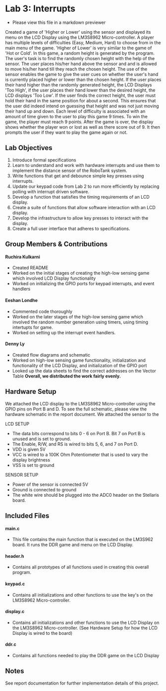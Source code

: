 # Lab 3: Interrupts

- Please view this file in a markdown previewer

Created a game of 'Higher or Lower' using the sensor and displayed its menu on the LCD Display using the LM3S8962 Micro-controller. A player has multiple levels of difficulties (Easy, Medium, Hard) to choose from in the main menu of the game. 'Higher of Lower' is very similar to the game of 'Hot or Cold'. In this game, a random height is generated by the program. The user's task is to find the randomly chosen height with the help of the sensor. The user places his/her hand above the sensor and and is allowed to move his/her hand till they reach the chosen height. The use of the sensor enables the game to give the user cues on whether the user's hand is currently placed higher or lower than the chosen height. If the user places their hand higher than the randomly generated height, the LCD Displays 'Too High', if the user places their hand lower than the desired height, the LCD displays 'Too Low'. If the user finds the correct height, the user must hold their hand in the same position for about a second. This ensures that the user did indeed intend on guessing that height and was not just moving their hand up and down. Each level of difficulty is associated with an amount of time given to the user to play this game 9 times. To win the game, the player must reach 9 points. After the game is over, the display shows whether the player won or lost as well as there score out of 9. It then prompts the user if they want to play the game again or not.

## Lab Objectives

1. Introduce formal specifications
2. Learn to understand and work with hardware interrupts and use them to implement the distance sensor of the RoboTank system.
3. Write functions that get and debounce simple key presses using interrupts.
4. Update our keypad code from Lab 2 to run more efficiently by replacing polling with interrupt driven software.
5. Develop a function that satisfies the timing requirements of an LCD display.
6. Create a suite of functions that allow software interaction with an LCD display.
7. Develop the infrastructure to allow key presses to interact with the display.
8. Create a full user interface that adheres to specifications.

## Group Members & Contributions

#### Ruchira Kulkarni
- Created README
- Worked on the initial stages of creating the high-low sensing game which involved LCD Display functionality 
- Worked on initializing the GPIO ports for keypad interrupts, and event handlers

#### Eeshan Londhe
- Commented code thoroughly
- Worked on the later stages of the high-low sensing game which involved the random number generation using timers, using timing intertupts for game. 
- Worked on setting up the interrupt event handlers.

#### Denny Ly
- Created flow diagrams and schematic
- Worked on high-low sensing game functionality, initialization and functionality of the LCD Display, and initialization of the GPIO port 
- Looked up the data sheets to find the correct addresses on the Vector Table 
<b>Overall, we distributed the work fairly evenly.</b>

## Hardware Setup
We attached the LCD display to the LM3S8962 Micro-controller using the GPIO pins on Port B and D. To see the full schematic, please view the hardware schematic in the report document. We attached the sensor to the 

LCD SETUP
- The data bits correspond to bits 0 - 6 on Port B. Bit 7 on Port B is unused and is set to ground.
- The Enable, R/W, and RS is wired to bits 5, 6, and 7 on Port D.
- VDD is given 5V
- VCC is wired to a 100K Ohm Potentiometer that is used to vary the display brightness
- VSS is set to ground

SENSOR SETUP
- Power of the sensor is connected 5V
- Ground is connected to ground
- The white wire should be plugged into the ADC0 header on the Stellaris board.

## Included Files

#### main.c
- This file contains the main function that is executed on the LM3S962 board. It runs the DDR game and menu on the LCD Display.

#### header.h
- Contains all prototypes of all functions used in creating this overall program.

#### keypad.c
- Contains all initializations and other functions to use the key's on the LM3S8962 Micro-controller.

#### display.c
- Contains all initializations and other functions to use the LCD Display on the LM3S8962 Micro-controller. (See Hardware Setup for how the LCD Display is wired to the board)

#### ddr.c
- Contains all functions needed to play the DDR game on the LCD Display

## Notes

See report documentation for further implementation details of this project.
